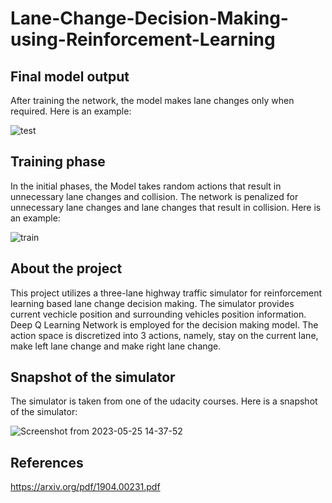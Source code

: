# Lane-Change-Decision-Making-using-Reinforcement-Learning


## Final model output
After training the network, the model makes lane changes only when required. Here is an example:

![test](https://github.com/gprajwalpoojari/Lane-Change-Decision-Making/assets/53962958/4e37c7cc-5b5e-4e33-bfaf-b46db4238534)

## Training phase
In the initial phases, the Model takes random actions that result in unnecessary lane changes and collision. The network is penalized for unnecessary lane changes and lane changes that result in collision. Here is an example:

![train](https://github.com/gprajwalpoojari/Lane-Change-Decision-Making/assets/53962958/99d91822-7803-490e-aaa6-d691944b8b34)

## About the project
This project utilizes a three-lane highway traffic simulator for reinforcement learning based lane change decision making. The simulator provides current vechicle position and surrounding vehicles position information. Deep Q Learning Network is employed for the decision making model. The action space is discretized into 3 actions, namely, stay on the current lane, make left lane change and make right lane change. 

## Snapshot of the simulator
The simulator is taken from one of the udacity courses. Here is a snapshot of the simulator:

![Screenshot from 2023-05-25 14-37-52](https://github.com/gprajwalpoojari/Lane-Change-Decision-Making/assets/53962958/7fd34230-7893-413e-8fcd-1da966875323)




## References
https://arxiv.org/pdf/1904.00231.pdf


